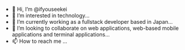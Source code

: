 - 👋 Hi, I’m @ifyouseekei
- 👀 I’m interested in technology...
- 🌱 I’m currently working as a fullstack developer based in Japan...
- 💞️ I’m looking to collaborate on web applications, web-based mobile applications and terminal applications...
- 📫 How to reach me ...

<!---
ifyouseekei/ifyouseekei is a ✨ special ✨ repository because its `README.md` (this file) appears on your GitHub profile.
You can click the Preview link to take a look at your changes.
--->
